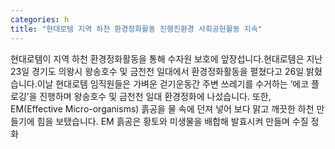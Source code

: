 ```yaml
---
categories: h
title: "현대로템 지역 하천 환경정화활동 진행친환경 사회공헌활동 지속"
---
```

현대로템이 지역 하천 환경정화활동을 통해 수자원 보호에 앞장섭니다.현대로템은 지난 23일 경기도 의왕시 왕송호수 및 금천천 일대에서 환경정화활동을 펼쳤다고 26일 밝혔습니다.이날 현대로템 임직원들은 가벼운 걷기운동간 주변 쓰레기를 수거하는 &lsquo;에코 플로깅&rsquo;을 진행하며 왕송호수 및 금천천 일대 환경정화에 나섰습니다. 또한, EM(Effective Micro-organisms) 흙공을 물 속에 던져 넣어 보다 맑고 깨끗한 하천 만들기에 힘을 보탰습니다. EM 흙공은 황토와 미생물을 배합해 발효시켜 만들며 수질 정화